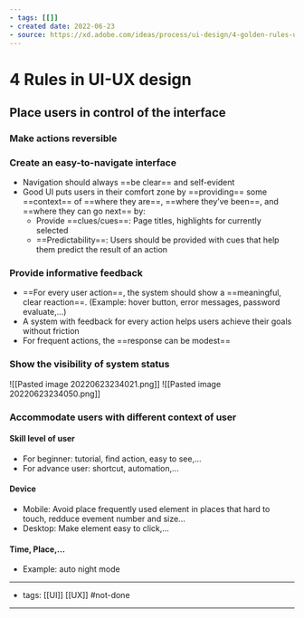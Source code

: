 ```yaml
---
- tags: [[]]
- created date: 2022-06-23
- source: https://xd.adobe.com/ideas/process/ui-design/4-golden-rules-ui-design/
---
```


# 4 Rules in UI-UX design
## Place users in control of the interface
### Make actions reversible
### Create an easy-to-navigate interface
- Navigation should always ==be clear== and self-evident
- Good UI puts users in their comfort zone by ==providing== some ==context== of ==where they are==, ==where they’ve been==, and ==where they can go next== by:
	- Provide ==clues/cues==: Page titles, highlights for currently selected
	- ==Predictability==: Users should be provided with cues that help them predict the result of an action
### Provide informative feedback
- ==For every user action==, the system should show a ==meaningful, clear reaction==. (Example: hover button, error messages, password evaluate,...)
- A system with feedback for every action helps users achieve their goals without friction
- For frequent actions, the ==response can be modest==
### Show the visibility of system status
![[Pasted image 20220623234021.png]]
![[Pasted image 20220623234050.png]]
### Accommodate users with different context of user
#### Skill level of user
- For beginner:  tutorial, find action, easy to see,...
- For advance user: shortcut, automation,...
#### Device
- Mobile: Avoid place frequently used element in places that hard to touch, redduce evement number and size...
- Desktop: Make element easy to click,...
#### Time, Place,...
- Example: auto night mode


---
- tags: [[UI]] [[UX]] #not-done 
---